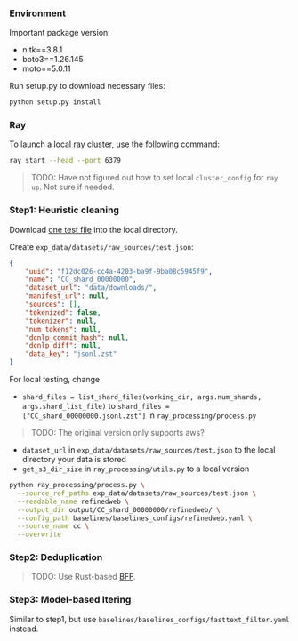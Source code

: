 ### Environment

Important package version:

- nltk==3.8.1
- boto3==1.26.145
- moto==5.0.11

Run setup.py to download necessary files:

```bash
python setup.py install
```

### Ray

To launch a local ray cluster, use the following command:

```bash
ray start --head --port 6379
```

> TODO: Have not figured out how to set local `cluster_config` for `ray up`. Not sure if needed.

### Step1: Heuristic cleaning

Download [one test file](https://huggingface.co/datasets/mlfoundations/dclm-pool-400m-1x/blob/main/CC_shard_00000000.jsonl.zst) into the local directory.

Create `exp_data/datasets/raw_sources/test.json`:

```json
{
    "uuid": "f12dc026-cc4a-4203-ba9f-9ba08c5945f9",
    "name": "CC_shard_00000000",
    "dataset_url": "data/downloads/",
    "manifest_url": null,
    "sources": [],
    "tokenized": false,
    "tokenizer": null,
    "num_tokens": null,
    "dcnlp_commit_hash": null,
    "dcnlp_diff": null,
    "data_key": "jsonl.zst"
}
```

For local testing, change

- `shard_files = list_shard_files(working_dir, args.num_shards, args.shard_list_file)` to `shard_files = ["CC_shard_00000000.jsonl.zst"]` in `ray_processing/process.py`

> TODO: The original version only supports aws?

- `dataset_url` in `exp_data/datasets/raw_sources/test.json` to the local directory your data is stored
- `get_s3_dir_size` in `ray_processing/utils.py` to a local version

```bash
python ray_processing/process.py \
  --source_ref_paths exp_data/datasets/raw_sources/test.json \
  --readable_name refinedweb \
  --output_dir output/CC_shard_00000000/refinedweb/ \
  --config_path baselines/baselines_configs/refinedweb.yaml \
  --source_name cc \
  --overwrite
```

### Step2: Deduplication

> TODO: Use Rust-based [BFF](https://github.com/revbucket/bff/tree/ai2-fuzzy-substr/).

### Step3: Model-based ltering

Similar to step1, but use `baselines/baselines_configs/fasttext_filter.yaml` instead.
